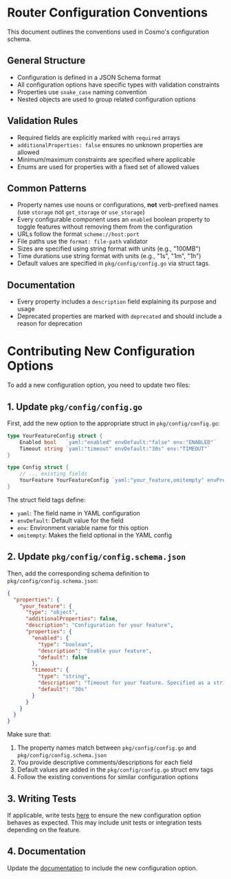 # Router Configuration Conventions

This document outlines the conventions used in Cosmo's configuration schema.

## General Structure

- Configuration is defined in a JSON Schema format
- All configuration options have specific types with validation constraints
- Properties use `snake_case` naming convention
- Nested objects are used to group related configuration options

## Validation Rules

- Required fields are explicitly marked with `required` arrays
- `additionalProperties: false` ensures no unknown properties are allowed
- Minimum/maximum constraints are specified where applicable
- Enums are used for properties with a fixed set of allowed values

## Common Patterns

- Property names use nouns or configurations, **not** verb-prefixed names (use `storage` not `get_storage` or `use_storage`)
- Every configurable component uses an `enabled` boolean property to toggle features without removing them from the configuration
- URLs follow the format `scheme://host:port`
- File paths use the `format: file-path` validator
- Sizes are specified using string format with units (e.g., "100MB")
- Time durations use string format with units (e.g., "1s", "1m", "1h")
- Default values are specified in `pkg/config/config.go` via struct tags.

## Documentation

- Every property includes a `description` field explaining its purpose and usage
- Deprecated properties are marked with `deprecated` and should include a reason for deprecation

# Contributing New Configuration Options

To add a new configuration option, you need to update two files:

## 1. Update `pkg/config/config.go`

First, add the new option to the appropriate struct in `pkg/config/config.go`:

```go
type YourFeatureConfig struct {
    Enabled bool   `yaml:"enabled" envDefault:"false" env:"ENABLED"`
    Timeout string `yaml:"timeout" envDefault:"30s" env:"TIMEOUT"`
}

type Config struct {
    // ... existing fields
    YourFeature YourFeatureConfig `yaml:"your_feature,omitempty" envPrefix:"YOUR_FEATURE_"`
}
```

The struct field tags define:
- `yaml`: The field name in YAML configuration
- `envDefault`: Default value for the field
- `env`: Environment variable name for this option
- `omitempty`: Makes the field optional in the YAML config

## 2. Update `pkg/config/config.schema.json`

Then, add the corresponding schema definition to `pkg/config/config.schema.json`:

```json
{
  "properties": {
    "your_feature": {
      "type": "object",
      "additionalProperties": false,
      "description": "Configuration for your feature",
      "properties": {
        "enabled": {
          "type": "boolean",
          "description": "Enable your feature",
          "default": false
        },
        "timeout": {
          "type": "string",
          "description": "Timeout for your feature. Specified as a string with a duration unit (e.g. '30s')",
          "default": "30s"
        }
      }
    }
  }
}
```

Make sure that:

1. The property names match between `pkg/config/config.go` and `pkg/config/config.schema.json`
2. You provide descriptive comments/descriptions for each field
3. Default values are added in the `pkg/config/config.go` struct env tags
4. Follow the existing conventions for similar configuration options

## 3. Writing Tests

If applicable, write tests [here](../pkg/config/) to ensure the new configuration option behaves as expected. This may include unit tests or integration tests depending on the feature.

## 4. Documentation

Update the [documentation](https://github.com/wundergraph/cosmo-docs/docs) to include the new configuration option.